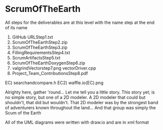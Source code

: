 # ScrumOfTheEarth
All steps for the deliverables are at this level with the name step at the end of its name
1) GitHub URLStep1.txt
2) ScrumOfTheEarthStep2.zip
3) ScrumOfTheEarthStep3.zip
4) FillingRequirementsStep4.txt
5) ScrumArtifactsStep5.txt
6) ScrumOfTheEarthDoxygenStep6.zip
7) valgrindVectorstep7.png vectorDriver.cpp
8) Project_Team_ContributionsStep8.pdf

EC) searchandcompare.h
EC2) waffle.io(EC).png

Alrighty here, gather 'round... Let me tell you a little story. This story yet; is no simple story, but one of a 2D modeler. A 2D modeler that could but shouldn't, that did but wouldn't. That 2D modeler was by the strongest band of adventurers known throughout the land... And that group was simply the Scum of the Earth

All of the UML diagrams were written with draw.io and are in xml format
